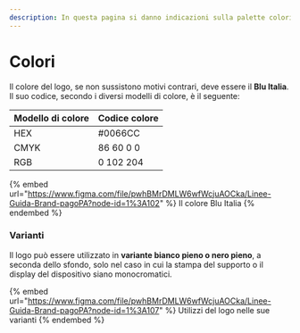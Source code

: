```yaml
---
description: In questa pagina si danno indicazioni sulla palette colori del logo.
---
```


# Colori

Il colore del logo, se non sussistono motivi contrari, deve essere il **Blu Italia**. Il suo codice, secondo i diversi modelli di colore, è il seguente:

| Modello di colore | Codice colore |
| ----------------- | ------------- |
| HEX               | #0066CC       |
| CMYK              | 86 60 0 0     |
| RGB               | 0 102 204     |

{% embed url="https://www.figma.com/file/pwhBMrDMLW6wfWcjuAOCka/Linee-Guida-Brand-pagoPA?node-id=1%3A102" %}
Il colore Blu Italia
{% endembed %}

### Varianti

Il logo può essere utilizzato in **variante bianco pieno o nero pieno**, a seconda dello sfondo, solo nel caso in cui la stampa del supporto o il display del dispositivo siano monocromatici.

{% embed url="https://www.figma.com/file/pwhBMrDMLW6wfWcjuAOCka/Linee-Guida-Brand-pagoPA?node-id=1%3A107" %}
Utilizzi del logo nelle sue varianti
{% endembed %}
